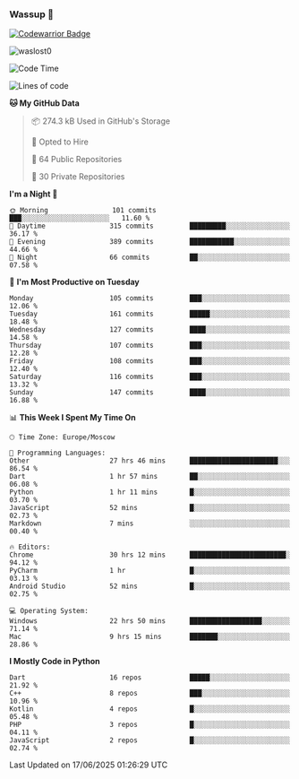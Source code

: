 ### Wassup 👋

[![Codewarrior Badge](https://www.codewars.com/users/waslost/badges/small)](https://www.codewars.com/users/waslost)

<p align="left"> <img src="https://komarev.com/ghpvc/?username=waslost0" alt="waslost0" /></p>

<!--START_SECTION:waka-->
![Code Time](http://img.shields.io/badge/Code%20Time-5%2C808%20hrs%2045%20mins-blue)

![Lines of code](https://img.shields.io/badge/From%20Hello%20World%20I%27ve%20Written-1.4%20million%20lines%20of%20code-blue)

**🐱 My GitHub Data** 

> 📦 274.3 kB Used in GitHub's Storage 
 > 
> 💼 Opted to Hire
 > 
> 📜 64 Public Repositories 
 > 
> 🔑 30 Private Repositories 
 > 
**I'm a Night 🦉** 

```text
🌞 Morning                101 commits         ███░░░░░░░░░░░░░░░░░░░░░░   11.60 % 
🌆 Daytime                315 commits         █████████░░░░░░░░░░░░░░░░   36.17 % 
🌃 Evening                389 commits         ███████████░░░░░░░░░░░░░░   44.66 % 
🌙 Night                  66 commits          ██░░░░░░░░░░░░░░░░░░░░░░░   07.58 % 
```
📅 **I'm Most Productive on Tuesday** 

```text
Monday                   105 commits         ███░░░░░░░░░░░░░░░░░░░░░░   12.06 % 
Tuesday                  161 commits         █████░░░░░░░░░░░░░░░░░░░░   18.48 % 
Wednesday                127 commits         ████░░░░░░░░░░░░░░░░░░░░░   14.58 % 
Thursday                 107 commits         ███░░░░░░░░░░░░░░░░░░░░░░   12.28 % 
Friday                   108 commits         ███░░░░░░░░░░░░░░░░░░░░░░   12.40 % 
Saturday                 116 commits         ███░░░░░░░░░░░░░░░░░░░░░░   13.32 % 
Sunday                   147 commits         ████░░░░░░░░░░░░░░░░░░░░░   16.88 % 
```


📊 **This Week I Spent My Time On** 

```text
🕑︎ Time Zone: Europe/Moscow

💬 Programming Languages: 
Other                    27 hrs 46 mins      ██████████████████████░░░   86.54 % 
Dart                     1 hr 57 mins        ██░░░░░░░░░░░░░░░░░░░░░░░   06.08 % 
Python                   1 hr 11 mins        █░░░░░░░░░░░░░░░░░░░░░░░░   03.70 % 
JavaScript               52 mins             █░░░░░░░░░░░░░░░░░░░░░░░░   02.73 % 
Markdown                 7 mins              ░░░░░░░░░░░░░░░░░░░░░░░░░   00.40 % 

🔥 Editors: 
Chrome                   30 hrs 12 mins      ████████████████████████░   94.12 % 
PyCharm                  1 hr                █░░░░░░░░░░░░░░░░░░░░░░░░   03.13 % 
Android Studio           52 mins             █░░░░░░░░░░░░░░░░░░░░░░░░   02.75 % 

💻 Operating System: 
Windows                  22 hrs 50 mins      ██████████████████░░░░░░░   71.14 % 
Mac                      9 hrs 15 mins       ███████░░░░░░░░░░░░░░░░░░   28.86 % 
```

**I Mostly Code in Python** 

```text
Dart                     16 repos            █████░░░░░░░░░░░░░░░░░░░░   21.92 % 
C++                      8 repos             ███░░░░░░░░░░░░░░░░░░░░░░   10.96 % 
Kotlin                   4 repos             █░░░░░░░░░░░░░░░░░░░░░░░░   05.48 % 
PHP                      3 repos             █░░░░░░░░░░░░░░░░░░░░░░░░   04.11 % 
JavaScript               2 repos             █░░░░░░░░░░░░░░░░░░░░░░░░   02.74 % 
```




 Last Updated on 17/06/2025 01:26:29 UTC
<!--END_SECTION:waka-->

